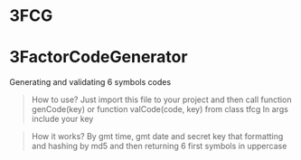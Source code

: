 # 3FCG
# 3FactorCodeGenerator
Generating and validating 6 symbols codes

> How to use?
Just import this file to your project and then call function genCode(key) or function valCode(code, key) from class tfcg
In args include your key

> How it works?
By gmt time, gmt date and secret key that formatting and hashing by md5 and then returning 6 first symbols in uppercase
